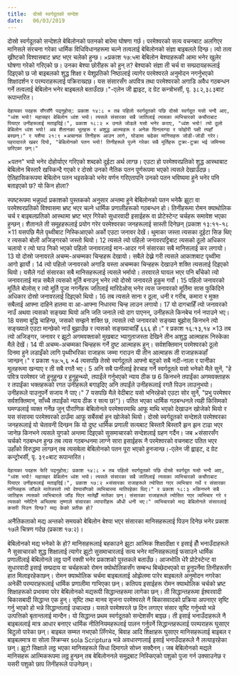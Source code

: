 ```yaml
---
title:  दोस्रो स्वर्गदूतको सन्देश
date:   06/03/2019
---
```


दोस्रो स्वर्गदूतको सन्देशले बेबिलोनको पतनको बारेमा घोषणा गर्छ। परमेश्वरको सत्य वचनबाट अलगिएर मानिसले संरचना गरेका धार्मिक विधिविधानहरूमा चल्ने तत्वलाई बेबिलोनको संज्ञा बाइबलले दिन्छ। त्यो तत्व ख्रीष्टको विश्वासबाट भ्रष्ट भएर चलेको हुन्छ। ×प्रकाश १७:५मा बेबिलोन बेश्याहरूकी आमा भनेर खुलेर घोषणा गरेको गरिएको छ। उनका बेश्या छोरीहरू को हुन् त? बेश्याको संज्ञा ती चर्च वा सम्प्रदायहरूलाई दिइएको छ जो बाइबलको शुद्ध शिक्षा र येशूप्रतिको निष्ठालाई त्यागेर परमेश्वरले अनुमोदन नगर्नुभएको शिक्षादर्शन र परम्पराहरूलाई पक्रिराख्दछ। यस संसारसँग अपवित्र तथा परमेश्वरको अगाडि अवैध गठबन्धन गर्ने तत्वलाई बेबिलोन भनेर बाइबलले बताउँदछ।"-एलेन जी ह्वाइट, द ग्रेट कन्त्रोभर्सी, पृ. ३८२,३८३बाट रूपान्तरित।

`देहायका पदहरू सँगसँगै पढ्नुहोस्: प्रकाश १४:८ × तब पहिलो स्वर्गदूतको पछि दोस्रो स्वर्गदूत यसो भन्दै आए, "ध्वंश भयो! महासहर बेबिलोन ध्वंश भयो। त्यसले संसारका सबै जातिलाई त्यसका व्यभिचारको कचौराबाट पियाएर उनीहरूलाई मताइदिई।", प्रकाश १८:२ × उनले जोडले यसो भनेर कराए, "ध्वंश भयो! त्यो ठूलो बेबिलोन ध्वंश भयो! अब शैतानका भूतहरू र अशुद्ध आत्माहरू र अनेक घिनलाग्दा र फोहोरी पक्षी त्यहाँ बस्छन्।" र यशैया २१:९ ×अचानक तिनीहरू आउन लागे, घोडामा चढेका मानिसहरू जोडी-जोडी गरेर। पहरादारले खबर दियो, "बेबिलोनको पतन भयो! तिनीहरूले पुज्ने गरेका सबै मूर्तिहरू टुक्रा-टुक्रा भई जमिनमा छरिएका छन्।"`

×पतन" भयो भनेर दोहोर्याएर गरिएको शब्दको दुईटा अर्थ लाग्छ। एउटा हो परमेश्वरप्रतिको शुद्ध आस्थाबाट बेबिलोन बिस्तारै खस्किन्दै गएको र दोस्रो उनको नैतिक पतन पूर्णरूपमा भएको त्यसले देखाउँदछ। ऐतिहासिकरूपमा बेबिलोन पतन भइसकेको भनेर वर्णन गरिएतापनि उनको पतन भविष्यमा हुने भनेर पनि बताइएको छ? यो किन होला?

स्पष्टरूपमा भन्नुपर्दा प्रकाशको पुस्तकको अनुसार अन्तमा हुने बेबिलोनको पतन भनेकै झुटा वा परमेश्वरप्रतिको विश्वासमा भ्रष्ट भएर चल्ने धार्मिक प्रणालीहरूको गठबन्धन हो। तिनीहरूमा रोमन क्याथोलिक चर्च र बाइबलप्रतिको आस्थामा भ्रष्ट भएर गिरेको सुधारवादी इसाईहरू वा प्रोटेस्टेन्ट चर्चहरू समावेश भएका हुन्छन्। शैतानले ती समूहहरूलाई प्रयोग गरेर परमेश्वरका जनहरूलाई सास्ती दिनेछन् (प्रकाश १३:११-१८ ×11 यसपछि मैले पृथ्वीबाट निस्किआएको अर्को एउटा जनावर देखें। थुमाका जस्ता त्यसका दुईटा सिङ थिए र त्यसको बोली अजिङ्गरको जस्तो थियो। 12 त्यसले त्यो पहिलो जनावरपट्टिबाट त्यसको ठूलो अधिकार चलायो र त्यो घाउ निको भएको पहिलो जनावरलाई मान-आदर गर्न संसारका सबै मानिसलाई कर लगायो। 13 यो दोस्रो जनावरले अचम्म-अचम्मका चिन्हहरू देखायो। सबैले देख्ने गरी त्यसले आकाशबाट पृथ्वीमा आगो झार्यो। 14 त्यो पहिलो जनावरको अगाडि यस्ता अचम्मका चिन्हहरू देखाउने शक्ति त्यसलाई दिइएको थियो। यसैले गर्दा संसारका सबै मानिसहरूलाई त्यसले भर्मायो। तरवारले घायल भएर पनि बाँचेको त्यो जनावरलाई मान्न सबैले त्यसको मूर्ति बनाउनू भनेर त्यो दोस्रो जनावरले हुकुम गर्यो। 15 पहिलो जनावरको मूर्तिले बोलोस् र त्यो मूर्ति पूजा नगर्नेहरू जतिलाई मारिदेओस् भनेर त्यस जनावरको मूर्तिमा सास फुकिदिने अधिकार दोस्रो जनावरलाई दिइएको थियो। 16 तब त्यसले साना र ठूला, धनी र गरीब, कमारा र मुक्त सबैलाई आफ्ना दाहिने हातमा वा आ-आफ्ना निधारमा चिन्ह लाउन लगायो। 17 यो दागचाहिँ त्यो जनावरको नाउँ अथवा त्यसको सङ्ख्या थियो अनि जति जनाले त्यो दाग पाएनन्, उनीहरूले किनबेच गर्न नपाउने भए। 18 यसमा बुद्धि चाहिन्छ, जसको सम्झने शक्ति छ, त्यसले त्यो जनावरको सङ्ख्या बुझोस् किनभने त्यो सङ्ख्याले एउटा मान्छेको नाउँ बुझाउँछ र त्यसको सङ्ख्याचाहिँ ६६६ हो।" र प्रकाश १६:१३,१४ ×13 तब त्यो अजिङ्गर, जनावर र झूटो अगमवक्ताको मुखबाट भ्यागुताजस्ता देखिने तीन अशुद्ध आत्माहरू निस्केका मैले देखें। 14 यी अचम्म-अचम्मका चिन्हहरू गर्ने दुष्ट आत्माहरू हुन्। सर्वशक्तिमान् परमेश्वरको ठूलो दिनमा हुने लडाइँको लागि पृथ्वीभरिका राजाहरू जम्मा गराउन यी तीन आत्माहरू ती राजाहरूकहाँ जान्छन्।" र प्रकाश १७:५,६ ×4 त्यसपछि तेस्रो स्वर्गदूतले आफ्नो बटुको सबै नदी-नाला र पानीका मूलहरूमा खन्याए र ती सबै रगतै भए। 5 अनि सबै पानीलाई हेरचाह गर्ने स्वर्गदूतले यसो भनेको मैले सुनें, "हे पवित्र परमेश्वर जो हुनुहुन्छ र हुनुहुन्थ्यो, तपाईंले गर्नुभएको न्याय ठीक छ 6 किनभने तपाईंका अगमवक्ताहरू र तपाईंका भक्तहरूको रगत उनीहरूले बगाइदिए अनि तपाईंले उनीहरूलाई रगतै पिउन लाउनुभयो। उनीहरूले पाउनुपर्ने सजाय नै पाए।" 7 यसपछि मैले वेदीबाट यसो भनिरहेको एउटा सोर सुनें, "प्रभु परमेश्वर सर्वशक्तिमान्, साँच्चै तपाईंको न्याय ठीक र सत्य छ!")। पतित भएका धार्मिक गठबन्धनले त्यही किसिमको घमण्डलाई व्यक्त गर्नेछ जुन् पौराणिक बेबिलोनले परमेश्वरमाथि आफू माथि भएको देखाउन खोजेको थियो र यस संसारमा परमेश्वरको ठाउँमा आफू सर्बेसर्बा हुन खोजेको थियो। दोस्रो स्वर्गदूतको सन्देशले परमेश्वरका जनहरूलाई यो चेतावनी दिन्छन कि यो दुष्ट धार्मिक प्रणाली सत्यबाट बिस्तारै बिस्तारै झन झन टाढा भएर जानेछ किनभने त्यसले युगको अन्तमा दिइएको सुसमाचारको सन्देशलाई ग्रहण गर्दैन। जब ×संसारसँग चर्चको गठबन्धन हुन्छ तब त्यस गठबन्धनमा लाग्ने सारा इसाईहरू नै परमेश्वरको वचनबाट पतित भएर उहाँको विरुद्धमा लाग्छन् तब त्यसबेला बेबिलोनको पतन पूरा भएको हुनजान्छ।-एलेन जी ह्वाइट, द ग्रेट कन्ट्रोभर्सी, पृ. ३९०बाट रूपान्तरित।

`देहायका पदहरू फेरि पढ्नुहोस्: प्रकाश १४:८ × तब पहिलो स्वर्गदूतको पछि दोस्रो स्वर्गदूत यसो भन्दै आए, "ध्वंश भयो! महासहर बेबिलोन ध्वंश भयो। त्यसले संसारका सबै जातिलाई त्यसका व्यभिचारको कचौराबाट पियाएर उनीहरूलाई मताइदिई।", प्रकाश १७:२ ×संसारका राजाहरूले त्योसित गएर व्यभिचार गर्थे र संसारका मानिसहरू जाँडले मातेजस्तो त्यो वेश्यासँगको व्यभिचारमा मातिरहेका थिए।" र प्रकाश १८:३ ×किनभने सबै जातिहरू त्यसको व्यभिचारले जाँड पिएर मातेझैँ मातेका छन्। संसारका राजाहरूले त्योसित गएर व्यभिचार गरे र त्यसको नमेटिने अभिलाषा तृष्णाले संसारका व्यापारीहरू औधी धनी भए।" व्यभिचारको मद्य बेबिलोनले संसारलाई कसरी पिउन दिन्छ? मद्य केको प्रतीक हो?`

अनैतिकताको मद्य अन्तको समयको बेबिलोन बेश्या भएर संसारका मानिसहरूलाई पिउन दिनेछ भनेर प्रकाश १७ले चित्रण गर्दछ (प्रकाश १७:२)।

बेबिलोनको मद्य भनेको के हो? मानिसहरूलाई बहकाउने झुटा आत्मिक शिक्षादीक्षा र इसाई हौँ भनाउँदाहरूले नै सुसाचारको शुद्ध शिक्षालाई त्यागेर झुटो सुसमाचारलाई सत्य भनेर मानिसहरूलाई फसाउने धार्मिक प्रणालीलाई बेबिलोनले लठ्ठ पार्ने रक्सी भनेर प्रकाशको पुस्तकले बताउँछ। आजभोलि धेरै प्रोटेस्टेन्ट वा सुधारवादी इसाई सम्प्रदाय वा चर्चहरूको रोमन क्योथोलिकसँग सम्बन्ध बिच्छेदभएको वा हुनुपर्नेमा तिनीहरूसँग हात मिलाइरहेकाछन्। रोमन क्याथोलिक चर्चमा बाइबललाई ओझेलमा पारेर बाइबलले अनुमोदन नगरेका अनेकौँ परम्पराहरूलाई धार्मिक प्रणालीमा गाभिएका छन्। कतिपय इसाईहरू रोमन क्याथोलिक चर्चको भ्रष्ट शिक्षाहरूको प्रभावमा परेर बेबिलोनको मद्यरूपी सिद्धान्तहरूमा लागेका छन्। ती सिद्धान्तहरूमा ईश्वरवादी बिकासबादी सिद्धान्त एक हुन्। सृष्टि तथा मानव सृजना परमेश्वरले नै बिकासवादको प्रक्रिया अपनाएर सृष्टि गर्नु भएको हो भन्ने सिद्धान्तलाई उचाल्दछ। यसले परमेश्वरले छ दिन लगाएर संसार सृष्टि गर्नुभयो भन्ने उत्पत्तिको बृतान्तलाई मान्दैन। यो सिद्धान्त प्रथम स्वर्गदूतको सन्देशसँग बाझ्छ। ती इसाई भनाउँदाहरूले नै बाइबललाई मात्र आधार बनाएर धार्मिक नीतिनियमहरूलाई पालन गर्नुपर्ने सिद्धान्तहरूलाई परम्पराहरू घुसाएर बिटुलो पारेका छन्। बाइबल सम्मत नभएको लिँगभेद, बिवाह आदि शिक्षाहरू घुसाएर मानिसहरूलाई बाइबल र बाइबलमात्र वा सोला स्क्रिप्चर sola Scriptura भन्ने अवधारणालाई इसाई भनाउँदाहरूले नै लत्याइरहेका छन्। झुटो सिक्षाले लठ्ठ भएका मानिसहरूले सिधा दिमागले सोच्न सक्दैनन्। जब बेबिलोनको मद्यले मानिसहरू आत्मिकरूपमा लठ्ठ हुन्छन् तब बेबिलोननले समुद्रबाट निस्किएको पशुको पुजा गर्न उक्साउनेछ र यसरी पशुको छाप तिनीहरूले पाउनेछन्।